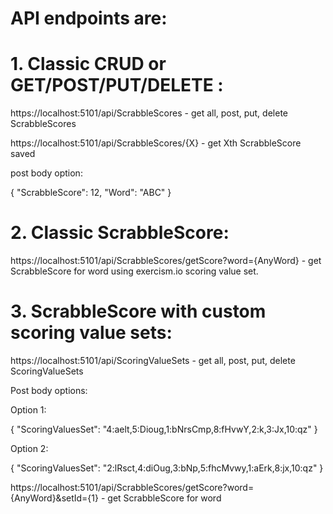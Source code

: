 # API endpoints are:

# 1. Classic CRUD or GET/POST/PUT/DELETE :

https://localhost:5101/api/ScrabbleScores        - get all, post, put, delete ScrabbleScores

https://localhost:5101/api/ScrabbleScores/{X}      - get Xth ScrabbleScore saved

post body option:

{
  "ScrabbleScore": 12,
  "Word": "ABC"
}


# 2. Classic ScrabbleScore:

https://localhost:5101/api/ScrabbleScores/getScore?word={AnyWord}      - get ScrabbleScore for word using exercism.io scoring value set.



# 3. ScrabbleScore with custom scoring value sets:

https://localhost:5101/api/ScoringValueSets        - get all, post, put, delete ScoringValueSets

Post body options:

Option 1:

{
	"ScoringValuesSet": "4:aelt,5:Dioug,1:bNrsCmp,8:fHvwY,2:k,3:Jx,10:qz"
}

Option 2:

{
	"ScoringValuesSet": "2:lRsct,4:diOug,3:bNp,5:fhcMvwy,1:aErk,8:jx,10:qz"
}

https://localhost:5101/api/ScrabbleScores/getScore?word={AnyWord}&setId={1}   - get ScrabbleScore for word
